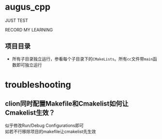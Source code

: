 # augus_cpp

JUST TEST

RECORD MY LEARNING

## 项目目录

* 所有子目录独立运行，参看每个子目录下的`CMakeLists`。所有`cc`文件带`main`函数即可独立运行


<h1>troubleshooting</h1>

<h2>clion同时配置Makefile和Cmakelist如何让Cmakelist生效？</h2>
似乎修改Run/Debug Configurations即可<br>如若不行移除项目的makefile让cmakelist先生效<br>
